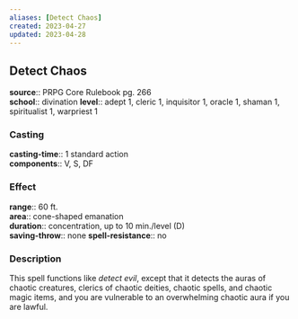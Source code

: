 ```yaml
---
aliases: [Detect Chaos]
created: 2023-04-27
updated: 2023-04-28
---
```


## Detect Chaos

**source**:: PRPG Core Rulebook pg. 266  
**school**:: divination
**level**:: adept 1, cleric 1, inquisitor 1, oracle 1, shaman 1, spiritualist 1, warpriest 1

### Casting

**casting-time**:: 1 standard action  
**components**:: V, S, DF

### Effect

**range**:: 60 ft.  
**area**:: cone-shaped emanation  
**duration**:: concentration, up to 10 min./level (D)  
**saving-throw**:: none
**spell-resistance**:: no

### Description

This spell functions like *detect evil*, except that it detects the auras of chaotic creatures, clerics of chaotic deities, chaotic spells, and chaotic magic items, and you are vulnerable to an overwhelming chaotic aura if you are lawful.
